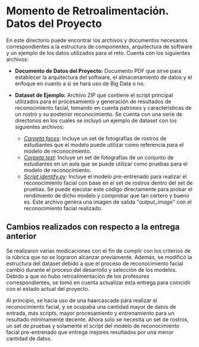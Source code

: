# Momento de Retroalimentación. Datos del Proyecto 

En este directorio puede encontrar los archivos y documentos necesarios correspondientes a la estructura de componentes, arquitectura de software y un ejemplo de los datos utilizados para el reto. Cuenta con los siguientes archivos:
* **Documento de Datos del Proyecto:** Documento PDF que sirve para establecer la arquitectura del software, el almacenamiento de datos y el enfoque en cuanto a si se hará uso de Big Data o no.
* **Dataset de Ejemplo:** Archivo ZIP que contiene el script principal utilizados para el procesamiento y generación de resultados de reconocimiento facial, tomando en cuenta patrones y características de un rostro y su posterior reconocimiento. Se cuenta con una serie de directorios en los cuales se incluyó un ejemplo de dataset con los siguientes archivos:

    * [*Carpeta faces*](/final/Datos/dataset/faces/): Incluye un set de fotografías de rostros de estudiantes que el modelo puede utilizar como referencia para el modelo de reconocimiento.
    * [*Carpeta test*](/final/Datos/dataset/test/): Incluye un set de fotografías de un conjunto de estudiantes en un aula que se puede utilizar como pruebas para el modelo de reconocimiento.
    * [*Script identify.py*](/final/Datos/dataset/identify.py): Incluye el modelo pre-entrenado para realizar el reconocimiento facial con base en el set de rostros dentro del set de pruebas. Se puede ejecutar este código directamente para probar el rendimiento de dicho modelo y comprobar que tan certero y bueno es. Este archivo genera una imagen de salida "*output_image*" con el reconocimiento facial realizado.

## Cambios realizados con respecto a la entrega anterior
Se realizaron varias modicaciones con el fin de cumplir con los criterios de la rúbrica que no se lograron alcanzar previamente. Además, se modificó la estructura del dataset debido a que el proceso de reconocimiento facial cambió durante el proceso del desarrollo y selección de los modelos. Debido a que no hubo retroalimentación de los profesores correspondientes, se tomó en cuenta actualizar esta entrega para coincidir con el estado actual del proyecto.

Al principio, se hacia uso de una haarcascade para realizar el reconocimiento facial, y se ocupaba una cantidad mayor de datos de entrada, más scripts, mayor procesamiento y entrenamiento para un resultado mínimamente decente. Ahora solo se necesita un set de rostros, un set de pruebas y solamente el script del modelo de reconocimiento facial pre-entrenado que entrega mejores resultados por una menor cantidad de datos.